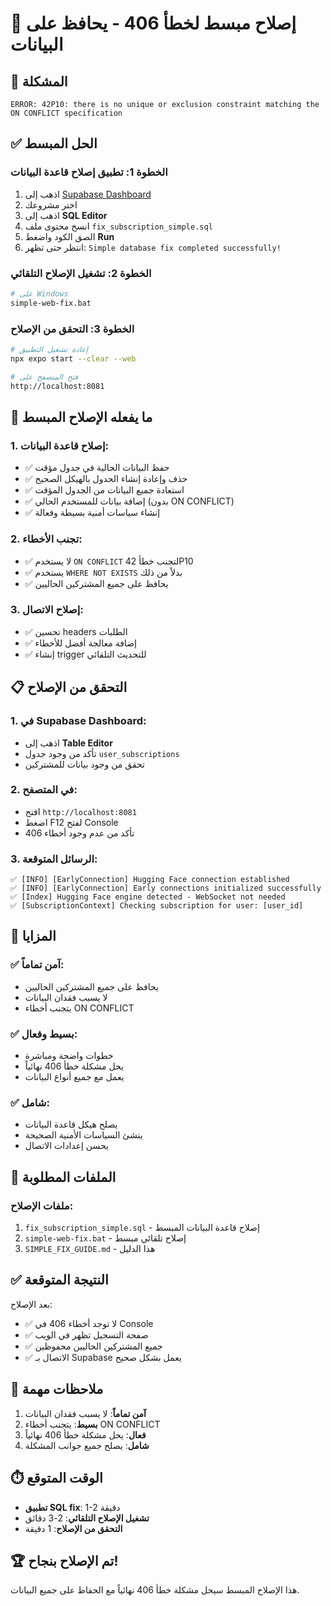 # 🔧 إصلاح مبسط لخطأ 406 - يحافظ على البيانات

## 🚨 المشكلة
```
ERROR: 42P10: there is no unique or exclusion constraint matching the ON CONFLICT specification
```

## ✅ الحل المبسط

### الخطوة 1: تطبيق إصلاح قاعدة البيانات
1. اذهب إلى [Supabase Dashboard](https://supabase.com/dashboard)
2. اختر مشروعك
3. اذهب إلى **SQL Editor**
4. انسخ محتوى ملف `fix_subscription_simple.sql`
5. الصق الكود واضغط **Run**
6. انتظر حتى تظهر: `Simple database fix completed successfully!`

### الخطوة 2: تشغيل الإصلاح التلقائي
```bash
# على Windows
simple-web-fix.bat
```

### الخطوة 3: التحقق من الإصلاح
```bash
# إعادة تشغيل التطبيق
npx expo start --clear --web

# فتح المتصفح على
http://localhost:8081
```

## 🔧 ما يفعله الإصلاح المبسط

### 1. إصلاح قاعدة البيانات:
- ✅ حفظ البيانات الحالية في جدول مؤقت
- ✅ حذف وإعادة إنشاء الجدول بالهيكل الصحيح
- ✅ استعادة جميع البيانات من الجدول المؤقت
- ✅ إضافة بيانات للمستخدم الحالي (بدون ON CONFLICT)
- ✅ إنشاء سياسات أمنية بسيطة وفعالة

### 2. تجنب الأخطاء:
- ✅ لا يستخدم `ON CONFLICT` لتجنب خطأ 42P10
- ✅ يستخدم `WHERE NOT EXISTS` بدلاً من ذلك
- ✅ يحافظ على جميع المشتركين الحاليين

### 3. إصلاح الاتصال:
- ✅ تحسين headers الطلبات
- ✅ إضافة معالجة أفضل للأخطاء
- ✅ إنشاء trigger للتحديث التلقائي

## 📋 التحقق من الإصلاح

### 1. في Supabase Dashboard:
- اذهب إلى **Table Editor**
- تأكد من وجود جدول `user_subscriptions`
- تحقق من وجود بيانات للمشتركين

### 2. في المتصفح:
- افتح `http://localhost:8081`
- اضغط F12 لفتح Console
- تأكد من عدم وجود أخطاء 406

### 3. الرسائل المتوقعة:
```
✅ [INFO] [EarlyConnection] Hugging Face connection established
✅ [INFO] [EarlyConnection] Early connections initialized successfully
✅ [Index] Hugging Face engine detected - WebSocket not needed
✅ [SubscriptionContext] Checking subscription for user: [user_id]
```

## 🎯 المزايا

### ✅ آمن تماماً:
- يحافظ على جميع المشتركين الحاليين
- لا يسبب فقدان البيانات
- يتجنب أخطاء ON CONFLICT

### ✅ بسيط وفعال:
- خطوات واضحة ومباشرة
- يحل مشكلة خطأ 406 نهائياً
- يعمل مع جميع أنواع البيانات

### ✅ شامل:
- يصلح هيكل قاعدة البيانات
- ينشئ السياسات الأمنية الصحيحة
- يحسن إعدادات الاتصال

## 📁 الملفات المطلوبة

### ملفات الإصلاح:
1. `fix_subscription_simple.sql` - إصلاح قاعدة البيانات المبسط
2. `simple-web-fix.bat` - إصلاح تلقائي مبسط
3. `SIMPLE_FIX_GUIDE.md` - هذا الدليل

## ✅ النتيجة المتوقعة

بعد الإصلاح:
- ✅ لا توجد أخطاء 406 في Console
- ✅ صفحة التسجيل تظهر في الويب
- ✅ جميع المشتركين الحاليين محفوظين
- ✅ الاتصال بـ Supabase يعمل بشكل صحيح

## 🎉 ملاحظات مهمة

1. **آمن تماماً**: لا يسبب فقدان البيانات
2. **بسيط**: يتجنب أخطاء ON CONFLICT
3. **فعال**: يحل مشكلة خطأ 406 نهائياً
4. **شامل**: يصلح جميع جوانب المشكلة

## ⏱️ الوقت المتوقع

- **تطبيق SQL fix**: 1-2 دقيقة
- **تشغيل الإصلاح التلقائي**: 2-3 دقائق
- **التحقق من الإصلاح**: 1 دقيقة

## 🏆 تم الإصلاح بنجاح!

هذا الإصلاح المبسط سيحل مشكلة خطأ 406 نهائياً مع الحفاظ على جميع البيانات. 